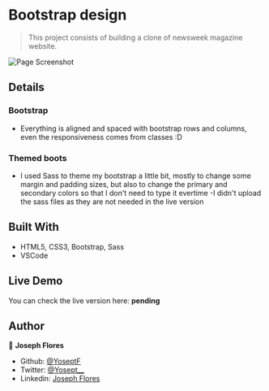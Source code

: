 # Bootstrap design

> This project consists of building a clone of newsweek magazine website.

![Page Screenshot](https://i.imgur.com/Xq2UTE4.png)

## Details  

### Bootstrap 
- Everything is aligned and spaced with bootstrap rows and columns, even the responsiveness comes from classes :D

### Themed boots

- I used Sass to theme my bootstrap a little bit, mostly to change some margin and padding sizes, but also to change the primary and secondary colors so that I don't need to type it evertime
-I didn't upload the sass files as they are not needed in the live version

## Built With

- HTML5, CSS3, Bootstrap, Sass
- VSCode

## Live Demo
You can check the live version here: **pending**

## Author

👤 **Joseph Flores**
- Github: [@YoseptF](https://github.com/YoseptF)
- Twitter: [@Yosept__](https://twitter.com/Yosept__)
- Linkedin: [Joseph Flores](https://www.linkedin.com/in/joseph-flores-928505106/)
